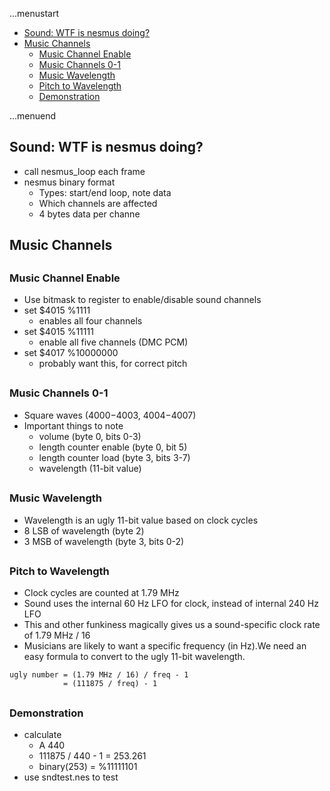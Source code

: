 ...menustart

 - [Sound: WTF is nesmus doing?](#b712479665f95206bfac31a07662fe25)
 - [Music Channels](#d19b2d348952ba8635cae1dc3b9bfef1)
     - [Music Channel Enable](#5bf8dbdae5f18d9e32adeed8131b3911)
     - [Music Channels 0-1](#ee25eebe91fac98cb7eb1799751e6149)
     - [Music Wavelength](#d84d1ef2160ec8190ec5a7228dfdd29f)
     - [Pitch to Wavelength](#09cce7bd8e8acedb976fe317f5d92c8e)
     - [Demonstration](#59b8560745e92244c7beed22d179d18e)

...menuend


<h2 id="b712479665f95206bfac31a07662fe25"></h2>


## Sound: WTF is nesmus doing?

 - call nesmus_loop each frame
 - nesmus binary format
    - Types: start/end loop, note data
    - Which channels are affected
    - 4 bytes data per channe

<h2 id="d19b2d348952ba8635cae1dc3b9bfef1"></h2>


## Music Channels

<h2 id="5bf8dbdae5f18d9e32adeed8131b3911"></h2>


### Music Channel Enable

 - Use bitmask to register to enable/disable sound channels
 - set $4015 %1111 
    - enables all four channels
 - set $4015 %11111
    - enable all five channels (DMC PCM)
 - set $4017 %10000000
    - probably want this, for correct pitch

<h2 id="ee25eebe91fac98cb7eb1799751e6149"></h2>


### Music Channels 0-1

 - Square waves ($4000-$4003, $4004-$4007)
 - Important things to note
    - volume (byte 0, bits 0-3)
    - length counter enable (byte 0, bit 5)
    - length counter load (byte 3, bits 3-7)
    - wavelength (11-bit value) 

<h2 id="d84d1ef2160ec8190ec5a7228dfdd29f"></h2>


### Music Wavelength

 - Wavelength is an ugly 11-bit value based on clock cycles
 - 8 LSB of wavelength (byte 2)
 - 3 MSB of wavelength (byte 3, bits 0-2)

<h2 id="09cce7bd8e8acedb976fe317f5d92c8e"></h2>


### Pitch to Wavelength

 - Clock cycles are counted at 1.79 MHz
 - Sound uses the internal 60 Hz LFO for clock, instead of internal 240 Hz LFO
 - This and other funkiness magically gives us a sound-specific clock rate of 1.79 MHz / 16
 - Musicians are likely to want a specific frequency (in Hz).We need an easy formula to convert to the ugly 11-bit wavelength.

```
ugly number = (1.79 MHz / 16) / freq - 1
            = (111875 / freq) - 1
```

<h2 id="59b8560745e92244c7beed22d179d18e"></h2>


### Demonstration

 - calculate
    - A 440
    - 111875 / 440 - 1 = 253.261
    - binary(253) = %11111101
 - use sndtest.nes to test


